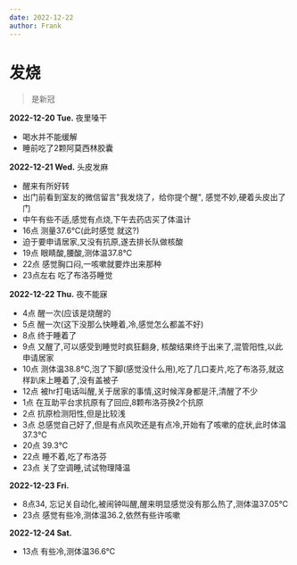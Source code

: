 ```yaml
---
date: 2022-12-22
author: Frank
---
```


# 发烧

> 是新冠

**2022-12-20 Tue.** 夜里嗓干
- 喝水并不能缓解
- 睡前吃了2颗阿莫西林胶囊

**2022-12-21 Wed.** 头皮发麻
- 醒来有所好转
- 出门前看到室友的微信留言"我发烧了，给你提个醒", 感觉不妙,硬着头皮出了门
- 中午有些不适,感觉有点烧,下午去药店买了体温计
- 16点 测量37.6℃(此时感觉 就这?)
- 迫于要申请居家,又没有抗原,遂去排长队做核酸
- 19点 眼睛酸,腰酸,测体温37.8℃
- 22点 感觉胸口闷,一咳嗽就要炸出来那种
- 23点左右 吃了布洛芬睡觉

**2022-12-22 Thu.** 夜不能寐
- 4点 醒一次(应该是烧醒的
- 5点 醒一次(这下没那么快睡着,冷,感觉怎么都盖不好)
- 8点 终于睡着了
- 9点 又醒了,可以感受到睡觉时疯狂翻身, 核酸结果终于出来了,混管阳性,以此申请居家
- 10点 测体温38.8℃,泡了下脚(感觉没什么用),吃了几口麦片,吃了布洛芬,就这样趴床上睡着了,没有盖被子
- 12点 被hr打电话叫醒,关于居家的事情,这时候浑身都是汗,清醒了不少
- 1点 在互助平台求抗原有了回应,8颗布洛芬换2个抗原
- 2点 抗原检测阳性,但是比较浅
- 3点 总感觉自己好了,但是有点风吹还是有点冷,开始有了咳嗽的症状,此时体温37.3℃
- 20点 39.3℃
- 22点 睡不着,吃了布洛芬
- 23点 关了空调睡,试试物理降温

**2022-12-23 Fri.**
- 8点34, 忘记关自动化,被闹钟叫醒,醒来明显感觉没有那么热了,测体温37.05℃
- 23点 感觉有些冷,测体温36.2,依然有些许咳嗽

**2022-12-24 Sat.**
- 13点 有些冷,测体温36.6℃